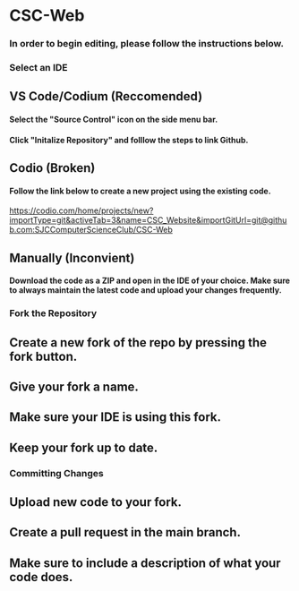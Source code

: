 # CSC-Web
### In order to begin editing, please follow the instructions below.

### Select an IDE
  ## VS Code/Codium (Reccomended)
  #### Select the "Source Control" icon on the side menu bar.
  #### Click "Initalize Repository" and folllow the steps to link Github.
  
  ## Codio (Broken)
  #### Follow the link below to create a new project using the existing code.
  https://codio.com/home/projects/new?importType=git&activeTab=3&name=CSC_Website&importGitUrl=git@github.com:SJCComputerScienceClub/CSC-Web

  ## Manually (Inconvient)
  #### Download the code as a ZIP and open in the IDE of your choice. Make sure to always maintain the latest code and upload your changes frequently.

### Fork the Repository

  ## Create a new fork of the repo by pressing the fork button.
  ## Give your fork a name.
  ## Make sure your IDE is using this fork.
  ## Keep your fork up to date.

### Committing Changes

  ## Upload new code to your fork.
  ## Create a pull request in the main branch.
  ## Make sure to include a description of what your code does.
